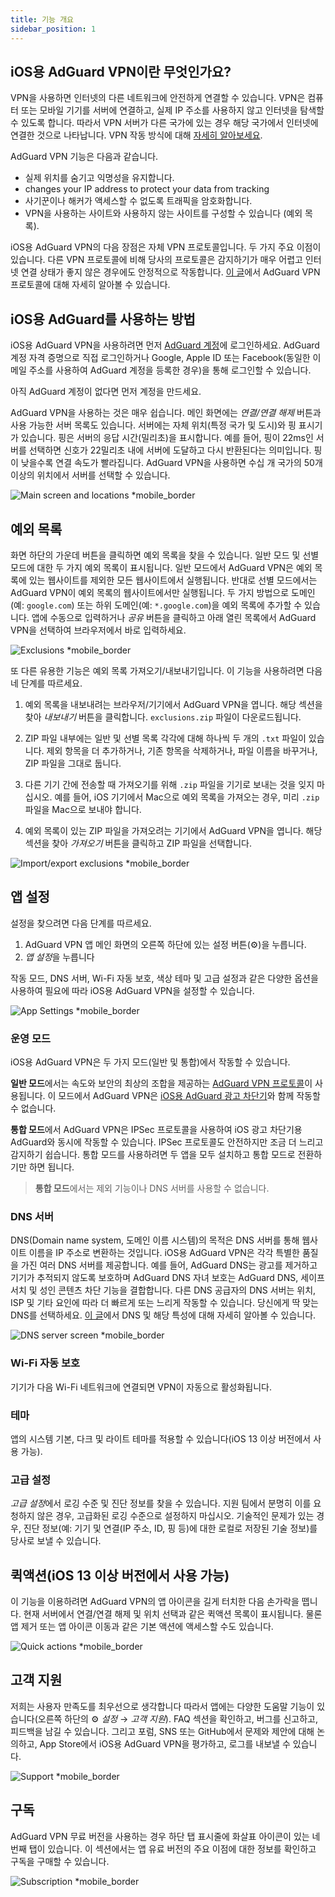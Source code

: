 ```yaml
---
title: 기능 개요
sidebar_position: 1
---
```


## iOS용 AdGuard VPN이란 무엇인가요?

VPN을 사용하면 인터넷의 다른 네트워크에 안전하게 연결할 수 있습니다. VPN은 컴퓨터 또는 모바일 기기를 서버에 연결하고, 실제 IP 주소를 사용하지 않고 인터넷을 탐색할 수 있도록 합니다. 따라서 VPN 서버가 다른 국가에 있는 경우 해당 국가에서 인터넷에 연결한 것으로 나타납니다. VPN 작동 방식에 대해 [자세히 알아보세요](/general/how-vpn-works.md).

AdGuard VPN 기능은 다음과 같습니다.

- 실제 위치를 숨기고 익명성을 유지합니다.
- changes your IP address to protect your data from tracking
- 사기꾼이나 해커가 액세스할 수 없도록 트래픽을 암호화합니다.
- VPN을 사용하는 사이트와 사용하지 않는 사이트를 구성할 수 있습니다 (예외 목록).

iOS용 AdGuard VPN의 다음 장점은 자체 VPN 프로토콜입니다. 두 가지 주요 이점이 있습니다. 다른 VPN 프로토콜에 비해 당사의 프로토콜은 감지하기가 매우 어렵고 인터넷 연결 상태가 좋지 않은 경우에도 안정적으로 작동합니다. [이 글](../general/adguard-vpn-protocol.mdx)에서 AdGuard VPN 프로토콜에 대해 자세히 알아볼 수 있습니다.

## iOS용 AdGuard를 사용하는 방법

iOS용 AdGuard VPN을 사용하려면 먼저 [AdGuard 계정](https://my.adguard.com/)에 로그인하세요. AdGuard 계정 자격 증명으로 직접 로그인하거나 Google, Apple ID 또는 Facebook(동일한 이메일 주소를 사용하여 AdGuard 계정을 등록한 경우)을 통해 로그인할 수 있습니다.

아직 AdGuard 계정이 없다면 먼저 계정을 만드세요.

AdGuard VPN을 사용하는 것은 매우 쉽습니다. 메인 화면에는 *연결/연결 해제* 버튼과 사용 가능한 서버 목록도 있습니다. 서버에는 자체 위치(특정 국가 및 도시)와 핑 표시기가 있습니다. 핑은 서버의 응답 시간(밀리초)을 표시합니다. 예를 들어, 핑이 22ms인 서버를 선택하면 신호가 22밀리초 내에 서버에 도달하고 다시 반환된다는 의미입니다. 핑이 낮을수록 연결 속도가 빨라집니다. AdGuard VPN을 사용하면 수십 개 국가의 50개 이상의 위치에서 서버를 선택할 수 있습니다.

![Main screen and locations *mobile_border](https://cdn.adguardvpn.com/content/kb/vpn/ios/1.png?123)

## 예외 목록

화면 하단의 가운데 버튼을 클릭하면 예외 목록을 찾을 수 있습니다. 일반 모드 및 선별 모드에 대한 두 가지 예외 목록이 표시됩니다. 일반 모드에서 AdGuard VPN은 예외 목록에 있는 웹사이트를 제외한 모든 웹사이트에서 실행됩니다. 반대로 선별 모드에서는 AdGuard VPN이 예외 목록의 웹사이트에서만 실행됩니다. 두 가지 방법으로 도메인(예: `google.com`) 또는 하위 도메인(예: `*.google.com`)을 예외 목록에 추가할 수 있습니다. 앱에 수동으로 입력하거나 *공유* 버튼을 클릭하고 아래 열린 목록에서 AdGuard VPN을 선택하여 브라우저에서 바로 입력하세요.

![Exclusions *mobile_border](https://cdn.adguardvpn.com/content/kb/vpn/ios/2.png?123)

또 다른 유용한 기능은 예외 목록 가져오기/내보내기입니다. 이 기능을 사용하려면 다음 네 단계를 따르세요.

1. 예외 목록을 내보내려는 브라우저/기기에서 AdGuard VPN을 엽니다. 해당 섹션을 찾아 *내보내기* 버튼을 클릭합니다. `exclusions.zip` 파일이 다운로드됩니다.

2. ZIP 파일 내부에는 일반 및 선별 목록 각각에 대해 하나씩 두 개의 `.txt` 파일이 있습니다. 제외 항목을 더 추가하거나, 기존 항목을 삭제하거나, 파일 이름을 바꾸거나, ZIP 파일을 그대로 둡니다.

3. 다른 기기 간에 전송할 때 가져오기를 위해 `.zip` 파일을 기기로 보내는 것을 잊지 마십시오. 예를 들어, iOS 기기에서 Mac으로 예외 목록을 가져오는 경우, 미리 `.zip` 파일을 Mac으로 보내야 합니다.

4. 예외 목록이 있는 ZIP 파일을 가져오려는 기기에서 AdGuard VPN을 엽니다. 해당 섹션을 찾아 *가져오기* 버튼을 클릭하고 ZIP 파일을 선택합니다.

![Import/export exclusions *mobile_border](https://cdn.adguardvpn.com/content/kb/vpn/ios/import-export-exclusions.png)

## 앱 설정

설정을 찾으려면 다음 단계를 따르세요.

1. AdGuard VPN 앱 메인 화면의 오른쪽 하단에 있는 설정 버튼(⚙)을 누릅니다.
2. *앱 설정*을 누릅니다

작동 모드, DNS 서버, Wi-Fi 자동 보호, 색상 테마 및 고급 설정과 같은 다양한 옵션을 사용하여 필요에 따라 iOS용 AdGuard VPN을 설정할 수 있습니다.

![App Settings *mobile_border](https://cdn.adguardvpn.com/content/kb/vpn/ios/app-settings.png)

### 운영 모드

iOS용 AdGuard VPN은 두 가지 모드(일반 및 통합)에서 작동할 수 있습니다.

**일반 모드**에서는 속도와 보안의 최상의 조합을 제공하는 [AdGuard VPN 프로토콜](../general/adguard-vpn-protocol.mdx)이 사용됩니다. 이 모드에서 AdGuard VPN은 [iOS용 AdGuard 광고 차단기](https://adguard.com/kb/adguard-for-ios/overview/)와 함께 작동할 수 없습니다.

**통합 모드**에서 AdGuard VPN은 IPSec 프로토콜을 사용하여 iOS 광고 차단기용 AdGuard와 동시에 작동할 수 있습니다. IPSec 프로토콜도 안전하지만 조금 더 느리고 감지하기 쉽습니다. 통합 모드를 사용하려면 두 앱을 모두 설치하고 통합 모드로 전환하기만 하면 됩니다.
> **통합 모드**에서는 제외 기능이나 DNS 서버를 사용할 수 없습니다.

### DNS 서버

DNS(Domain name system, 도메인 이름 시스템)의 목적은 DNS 서버를 통해 웹사이트 이름을 IP 주소로 변환하는 것입니다. iOS용 AdGuard VPN은 각각 특별한 품질을 가진 여러 DNS 서버를 제공합니다. 예를 들어, AdGuard DNS는 광고를 제거하고 기기가 추적되지 않도록 보호하며 AdGuard DNS 자녀 보호는 AdGuard DNS, 세이프 서치 및 성인 콘텐츠 차단 기능을 결합합니다. 다른 DNS 공급자의 DNS 서버는 위치, ISP 및 기타 요인에 따라 더 빠르게 또는 느리게 작동할 수 있습니다. 당신에게 딱 맞는 DNS를 선택하세요. [이 글](https://adguard-dns.io/kb/general/dns-filtering/#what-is-dns)에서 DNS 및 해당 특성에 대해 자세히 알아볼 수 있습니다.

![DNS server screen *mobile_border](https://cdn.adguardvpn.com/content/kb/vpn/ios/dns-server.png)

### Wi-Fi 자동 보호

기기가 다음 Wi-Fi 네트워크에 연결되면 VPN이 자동으로 활성화됩니다.

### 테마

앱의 시스템 기본, 다크 및 라이트 테마를 적용할 수 있습니다(iOS 13 이상 버전에서 사용 가능).

### 고급 설정

*고급 설정*에서 로깅 수준 및 진단 정보를 찾을 수 있습니다. 지원 팀에서 분명히 이를 요청하지 않은 경우, 고급화된 로깅 수준으로 설정하지 마십시오. 기술적인 문제가 있는 경우, 진단 정보(예: 기기 및 연결(IP 주소, ID, 핑 등)에 대한 로컬로 저장된 기술 정보)를 당사로 보낼 수 있습니다.

## 퀵액션(iOS 13 이상 버전에서 사용 가능)

이 기능을 이용하려면 AdGuard VPN의 앱 아이콘을 길게 터치한 다음 손가락을 뗍니다. 현재 서버에서 연결/연결 해제 및 위치 선택과 같은 퀵액션 목록이 표시됩니다. 물론 앱 제거 또는 앱 아이콘 이동과 같은 기본 액션에 액세스할 수도 있습니다.

![Quick actions *mobile_border](https://cdn.adguardvpn.com/content/kb/vpn/ios/quick-actions.png)

## 고객 지원

저희는 사용자 만족도를 최우선으로 생각합니다 따라서 앱에는 다양한 도움말 기능이 있습니다(오른쪽 하단의 ⚙ *설정* → *고객 지원*). FAQ 섹션을 확인하고, 버그를 신고하고, 피드백을 남길 수 있습니다. 그리고 포럼, SNS 또는 GitHub에서 문제와 제안에 대해 논의하고, App Store에서 iOS용 AdGuard VPN을 평가하고, 로그를 내보낼 수 있습니다.

![Support *mobile_border](https://cdn.adguardvpn.com/content/kb/vpn/ios/support.png)

## 구독

AdGuard VPN 무료 버전을 사용하는 경우 하단 탭 표시줄에 화살표 아이콘이 있는 네 번째 탭이 있습니다. 이 섹션에서는 앱 유료 버전의 주요 이점에 대한 정보를 확인하고 구독을 구매할 수 있습니다.

![Subscription *mobile_border](https://cdn.adguardvpn.com/content/kb/vpn/ios/subscription_en.png)
